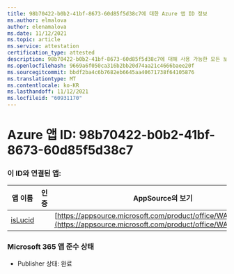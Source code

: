 ```yaml
---
title: 98b70422-b0b2-41bf-8673-60d85f5d38c7에 대한 Azure 앱 ID 정보
ms.author: elmalova
author: elenamalova
ms.date: 11/12/2021
ms.topic: article
ms.service: attestation
certification_type: attested
description: 98b70422-b0b2-41bf-8673-60d85f5d38c7에 대해 사용 가능한 모든 보안 및 규정 준수 정보입니다.
ms.openlocfilehash: 9669a6f050ca316b2bb20d74aa21c4666baee20f
ms.sourcegitcommit: bbdf2ba4c6b7682eb6645aa40671738f64105876
ms.translationtype: MT
ms.contentlocale: ko-KR
ms.lasthandoff: 11/12/2021
ms.locfileid: "60931170"
---
```

# <a name="azure-app-id-98b70422-b0b2-41bf-8673-60d85f5d38c7"></a>Azure 앱 ID: 98b70422-b0b2-41bf-8673-60d85f5d38c7


### <a name="apps-associated-with-this-id"></a>이 ID와 연결된 앱:
| **앱 이름** | **인증** | **AppSource의 보기** |
|--------------|---------------|-----------------------|
| [isLucid](https://docs.microsoft.com/microsoft-365-app-certification/forward/WA200002385) |  | [https://appsource.microsoft.com/product/office/WA200002385](https://appsource.microsoft.com/product/office/WA200002385) |

### <a name="microsoft-365-app-compliance-status"></a>Microsoft 365 앱 준수 상태
- Publisher 상태: 완료
